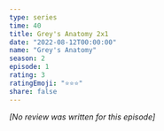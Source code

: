 ```yaml
---
type: series
time: 40
title: Grey's Anatomy 2x1
date: "2022-08-12T00:00:00"
name: "Grey's Anatomy"
season: 2
episode: 1
rating: 3
ratingEmoji: "⭐️⭐️⭐️"
share: false
---
```


*[No review was written for this episode]*